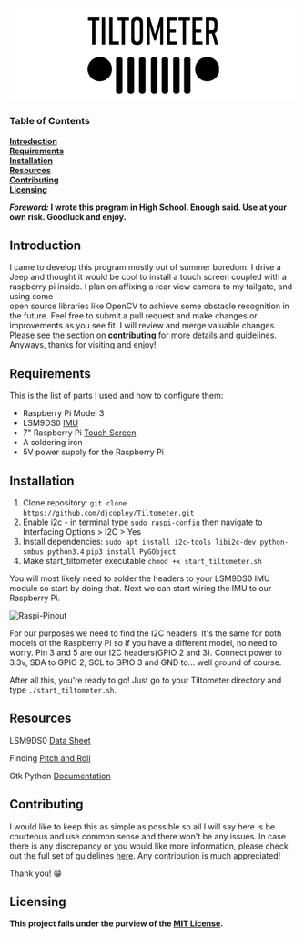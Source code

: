 ![LOGO](https://github.com/djcopley/Tiltometer/blob/master/assets/banner.png)

### Table of Contents
**[Introduction](#introduction)**<br>
**[Requirements](#requirements)**<br>
**[Installation](#installation)**<br>
**[Resources](#resources)**<br>
**[Contributing](#contributing)**<br>
**[Licensing](#licensing)**<br>

***Foreword:* I wrote this program in High School. Enough said. Use at your own risk. Goodluck and enjoy.** 

## Introduction
I came to develop this program mostly out of summer boredom. I drive a Jeep and thought it would be cool to install
a touch screen coupled with a raspberry pi inside. I plan on affixing a rear view camera to my tailgate, and using some  
open source libraries like OpenCV to achieve some obstacle recognition in the future. Feel free to submit a pull request and make changes or improvements 
as you see fit. I will review and merge valuable changes. Please see the section on **[contributing](#contributing)** for more details and guidelines. 
Anyways, thanks for visiting and enjoy!

## Requirements
This is the list of parts I used and how to configure them:
* Raspberry Pi Model 3
* LSM9DS0 [IMU](http://amzn.to/2tsNNs8)
* 7" Raspberry Pi [Touch Screen](http://amzn.to/2tDvX83)
* A soldering iron
* 5V power supply for the Raspberry Pi

## Installation
1. Clone repository:  `git clone https://github.com/djcopley/Tiltometer.git`
2. Enable i2c - in terminal type `sudo raspi-config` then navigate to Interfacing Options > I2C > Yes
3. Install dependencies: `sudo apt install i2c-tools libi2c-dev python-smbus python3.4` `pip3 install PyGObject`
4. Make start_tiltometer executable `chmod +x start_tiltometer.sh`

You will most likely need to solder the headers to your LSM9DS0 IMU module so start by doing that. Next we can start wiring the IMU to our Raspberry Pi.

![Raspi-Pinout](http://www.elektronik-kompendium.de/sites/raspberry-pi/fotos/raspberry-pi-15.jpg)

For our purposes we need to find the I2C headers. It's the same for both models of the Raspberry Pi so if you have a different model, no need to worry.
Pin 3 and 5 are our I2C headers(GPIO  2 and 3). Connect power to 3.3v, SDA to GPIO 2, SCL to GPIO 3 and GND to... well ground of course.


After all this, you're ready to go! Just go to your Tiltometer directory and type `./start_tiltometer.sh`.

## Resources
LSM9DS0 [Data Sheet](http://ozzmaker.com/wp-content/uploads/2014/12/LSM9DS0.pdf)

Finding [Pitch and Roll](http://samselectronicsprojects.blogspot.com/2014/07/getting-roll-pitch-and-yaw-from-mpu-6050.html)

Gtk Python [Documentation](https://python-gtk-3-tutorial.readthedocs.io/en/latest/)

## Contributing
I would like to keep this as simple as possible so all I will say here is be courteous and use common sense and there won't be any issues. 
In case there is any discrepancy or you would like more information, please check out the full set of guidelines [here](https://github.com/djcopley/Tiltometer/blob/master/CONTRIBUTING.md).
Any contribution is much appreciated!

Thank you! 😁

## Licensing
**This project falls under the purview of the [MIT License](https://github.com/djcopley/Tiltometer/blob/master/LICENSE).**
